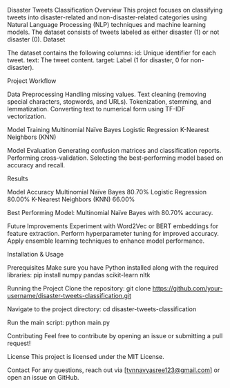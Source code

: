 Disaster Tweets Classification
Overview
This project focuses on classifying tweets into disaster-related and non-disaster-related categories using Natural Language Processing (NLP) techniques and machine learning models. The dataset consists of tweets labeled as either disaster (1) or not disaster (0).
Dataset

The dataset contains the following columns:
id: Unique identifier for each tweet.
text: The tweet content.
target: Label (1 for disaster, 0 for non-disaster).

Project Workflow

Data Preprocessing
Handling missing values.
Text cleaning (removing special characters, stopwords, and URLs).
Tokenization, stemming, and lemmatization.
Converting text to numerical form using TF-IDF vectorization.

Model Training
Multinomial Naïve Bayes
Logistic Regression
K-Nearest Neighbors (KNN)

Model Evaluation
Generating confusion matrices and classification reports.
Performing cross-validation.
Selecting the best-performing model based on accuracy and recall.

Results

Model                                      Accuracy
Multinomial Naïve Bayes                     80.70%
Logistic Regression                         80.00%
K-Nearest Neighbors (KNN)                   66.00%

Best Performing Model: Multinomial Naïve Bayes with 80.70% accuracy.

Future Improvements
Experiment with Word2Vec or BERT embeddings for feature extraction.
Perform hyperparameter tuning for improved accuracy.
Apply ensemble learning techniques to enhance model performance.

Installation & Usage

Prerequisites
Make sure you have Python installed along with the required libraries:
pip install numpy pandas scikit-learn nltk

Running the Project
Clone the repository:
git clone https://github.com/your-username/disaster-tweets-classification.git

Navigate to the project directory:
cd disaster-tweets-classification

Run the main script:
python main.py

Contributing
Feel free to contribute by opening an issue or submitting a pull request!

License
This project is licensed under the MIT License.

Contact
For any questions, reach out via [tvnnavyasree123@gmail.com] or open an issue on GitHub.
